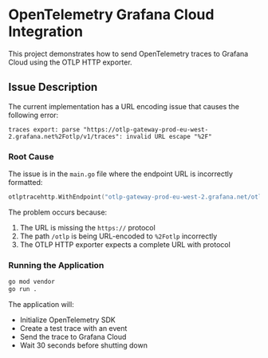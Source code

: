 # OpenTelemetry Grafana Cloud Integration

This project demonstrates how to send OpenTelemetry traces to Grafana Cloud using the OTLP HTTP exporter.

## Issue Description

The current implementation has a URL encoding issue that causes the following error:

```
traces export: parse "https://otlp-gateway-prod-eu-west-2.grafana.net%2Fotlp/v1/traces": invalid URL escape "%2F"
```

### Root Cause

The issue is in the `main.go` file where the endpoint URL is incorrectly formatted:

```go
otlptracehttp.WithEndpoint("otlp-gateway-prod-eu-west-2.grafana.net/otlp"),
```

The problem occurs because:
1. The URL is missing the `https://` protocol
2. The path `/otlp` is being URL-encoded to `%2Fotlp` incorrectly
3. The OTLP HTTP exporter expects a complete URL with protocol



### Running the Application

```bash
go mod vendor
go run .
```

The application will:
- Initialize OpenTelemetry SDK
- Create a test trace with an event
- Send the trace to Grafana Cloud
- Wait 30 seconds before shutting down
